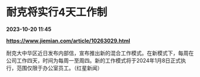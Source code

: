 # 耐克将实行4天工作制

**2023-10-20 11:45**

**https://www.jiemian.com/article/10263029.html**

耐克大中华区近日发布内部信，宣布推出新的混合工作模式。在新模式下，每周在公司工作四天，时间为每周一至周四。新的工作模式将于2024年1月8日正式执行，范围仅限于办公室员工。（红星新闻）